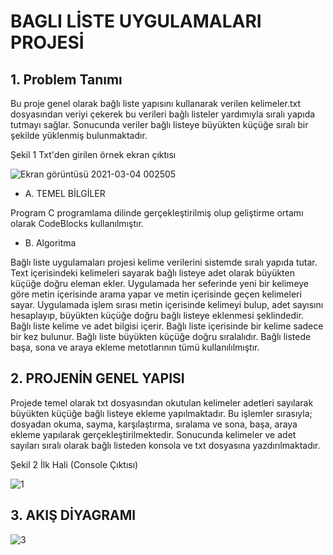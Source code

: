  # BAGLI LİSTE UYGULAMALARI PROJESİ

## 1.	Problem Tanımı

Bu proje genel olarak bağlı liste yapısını
kullanarak verilen kelimeler.txt dosyasından veriyi çekerek bu verileri bağlı listeler yardımıyla sıralı yapıda tutmayı sağlar. Sonucunda veriler bağlı
listeye büyükten küçüğe sıralı bir şekilde yüklenmiş
bulunmaktadır.

Şekil 1 Txt'den girilen örnek ekran çıktısı

![Ekran görüntüsü 2021-03-04 002505](https://user-images.githubusercontent.com/56557278/109874389-1c74b200-7c80-11eb-9675-cefc0067788c.jpg)

- A.	TEMEL BİLGİLER

Program C programlama dilinde gerçekleştirilmiş olup geliştirme ortamı olarak CodeBlocks kullanılmıştır.

- B. Algoritma

Bağlı liste uygulamaları projesi kelime verilerini sistemde sıralı yapıda tutar. Text içerisindeki
kelimeleri sayarak bağlı listeye adet olarak büyükten küçüğe doğru eleman ekler. Uygulamada her seferinde yeni bir kelimeye göre metin içerisinde arama yapar ve metin içerisinde geçen kelimeleri sayar. Uygulamada işlem sırası metin içerisinde kelimeyi bulup, adet sayısını hesaplayıp, büyükten küçüğe doğru bağlı listeye eklenmesi şeklindedir. Bağlı liste kelime ve adet bilgisi içerir. Bağlı liste içerisinde bir kelime sadece bir kez bulunur. Bağlı liste büyükten küçüğe doğru sıralalıdır. Bağlı listede başa, sona ve araya ekleme metotlarının tümü kullanılılmıştır.
 


## 2.	PROJENİN GENEL YAPISI
Projede temel olarak txt dosyasından okutulan kelimeler adetleri sayılarak büyükten küçüğe bağlı listeye ekleme yapılmaktadır. Bu işlemler sırasıyla; dosyadan okuma, sayma,
karşılaştırma, sıralama ve sona, başa, araya ekleme yapılarak gerçekleştirilmektedir. Sonucunda
kelimeler ve adet sayıları sıralı olarak bağlı listeden konsola ve txt dosyasına yazdırılmaktadır.

 
Şekil 2 İlk Hali (Console Çıktısı)
 
![1](https://user-images.githubusercontent.com/56557278/109873176-76747800-7c7e-11eb-9f90-44421ccb8d9b.png)


## 3.	AKIŞ DİYAGRAMI

![3](https://user-images.githubusercontent.com/56557278/109873306-9efc7200-7c7e-11eb-9b1b-7cefb2411229.png)
